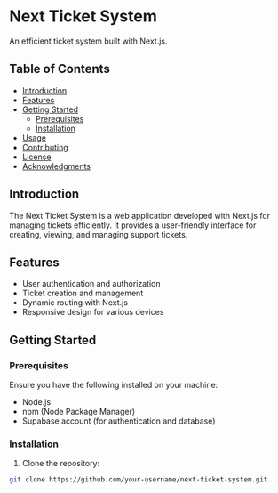 # Next Ticket System

An efficient ticket system built with Next.js.

## Table of Contents

- [Introduction](#introduction)
- [Features](#features)
- [Getting Started](#getting-started)
  - [Prerequisites](#prerequisites)
  - [Installation](#installation)
- [Usage](#usage)
- [Contributing](#contributing)
- [License](#license)
- [Acknowledgments](#acknowledgments)

## Introduction

The Next Ticket System is a web application developed with Next.js for managing tickets efficiently. It provides a user-friendly interface for creating, viewing, and managing support tickets.

## Features

- User authentication and authorization
- Ticket creation and management
- Dynamic routing with Next.js
- Responsive design for various devices

## Getting Started

### Prerequisites

Ensure you have the following installed on your machine:

- Node.js
- npm (Node Package Manager)
- Supabase account (for authentication and database)

### Installation

1. Clone the repository:

```bash
git clone https://github.com/your-username/next-ticket-system.git
```

